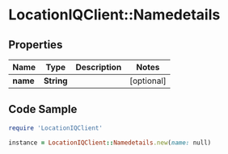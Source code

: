 # LocationIQClient::Namedetails

## Properties

Name | Type | Description | Notes
------------ | ------------- | ------------- | -------------
**name** | **String** |  | [optional] 

## Code Sample

```ruby
require 'LocationIQClient'

instance = LocationIQClient::Namedetails.new(name: null)
```


